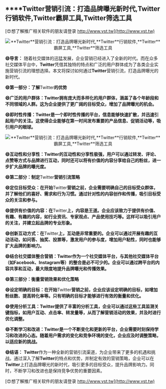 ## ****Twitter**营销引流：打造品牌曝光新时代,**Twitter**行销软件,**Twitter**霸屏工具,**Twitter**筛选工具**

[😍想了解推广相关软件的朋友请登录 http://www.vst.tw](http://www.vst.tw)

 <center><img src="https://vst.tw/MP4/tuiguang/png/3.png" alt="**Twitter**营销引流：打造品牌曝光新时代,**Twitter**行销软件,**Twitter**霸屏工具,**Twitter**筛选工具"></center>

**😄导言：**
随着社交媒体的迅猛发展，企业营销已经进入了全新的时代。而在众多社交媒体平台中，**Twitter**凭借其独特的特点和广泛的用户群体成为了各类企业实施营销引流的理想选择。本文将探讨如何通过**Twitter**营销引流，打造品牌曝光的新时代。

**😄第一部分：了解**Twitter**的优势**

**😄广泛的用户群体：**Twitter**拥有庞大而多样化的用户群体，涵盖了各个年龄段和不同领域的人群。这为企业提供了更广阔的目标受众，增加了品牌曝光的机会。**

**😄即时性传播：**Twitter**是一个即时性传播的平台，信息能够快速扩散，并迅速引起用户的关注。这使得企业能够在第一时间发布重要的产品信息、促销活动等，吸引用户的眼球。**

 <center><img src="https://vst.tw/MP4/tuiguang/png/2.png" alt="**Twitter**营销引流：打造品牌曝光新时代,**Twitter**行销软件,**Twitter**霸屏工具,**Twitter**筛选工具"></center>

**😄互动性和分享性：**Twitter**的互动性和分享性极强，用户可以通过转发、评论、点赞等方式与品牌进行互动，同时还可以将有价值的内容分享给自己的粉丝，进一步扩大品牌的曝光度。**

**😄第二部分：制定**Twitter**营销引流策略**

**😄定位目标受众：在开始**Twitter**营销之前，企业需要明确自己的目标受众群体，并了解他们的喜好、需求和行为习惯。通过针对性的内容创作和传播，吸引目标受众的关注和参与。**

**😄提供有价值的内容：在**Twitter**上，内容是王道。企业应该致力于提供有价值、有趣、有趣的内容，如行业资讯、专家观点、产品使用技巧等。这样可以吸引用户的关注，并建立起品牌的专业形象。**

**😄创新互动方式：在**Twitter**上，互动是非常重要的。企业可以通过开展有趣的互动活动，如问答、抽奖、投票等，激发用户的参与度，增加用户粘性，同时也能够扩大品牌的影响力。**

**😄结合社交媒体整合营销：**Twitter**作为一个社交媒体平台，与其他社交媒体平台（如Facebook、Instagram等）的整合是必不可少的。企业可以通过跨平台的内容共享和互动，最大限度地提升品牌曝光和传播效果。**

**😄第三部分：衡量营销效果和优化策略**

**😄设定明确的目标：在开始**Twitter**营销之前，企业应该设定明确的目标，如增加粉丝数、提高转化率等。只有明确的目标才能够进行有效的衡量和优化。**

**😄使用分析工具：**Twitter**提供了丰富的分析工具，企业可以通过这些工具监测关键指标，如用户互动、点击率、转发量等，从而了解营销活动的效果，并及时进行优化调整。**

**😄不断学习和改进：**Twitter**是一个不断变化和更新的平台，企业需要时刻保持学习和改进的心态。随着用户需求的变化和竞争环境的变化，企业应及时调整策略，以适应新的挑战。**

**😄结语：**
**Twitter**作为一种全新的营销引流渠道，为企业带来了更多的机遇和挑战。通过深入了解**Twitter**的特点和优势，并制定有效的营销策略，企业可以在**Twitter**上打造品牌曝光的新时代，吸引更多的目标受众，提升品牌影响力。同时，不断学习和改进也是保持竞争优势的重要因素。

[😍想了解推广相关软件的朋友请登录 http://www.vst.tw](http://www.vst.tw)



